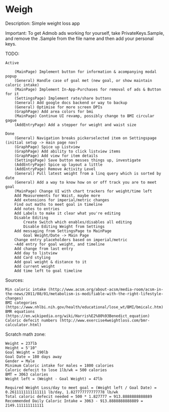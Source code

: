 # Weigh

Description: Simple weight loss app

Important: To get Admob ads working for yourself, take PrivateKeys.Sample, and remove the .Sample from the file name and then add your personal keys.


TODO:

	Active

		(MainPage) Implement button for information & acompanying modal popup
		(General) Handle case of goal met (new goal, or show maintain caloric intake)
		(MainPage) Implement In-App-Purchases for removal of ads & Button for it
		(SettingsPage) Implement rate/share buttons
		(General) Add google docs backend or way to backup	
		(General) Optimise for more screen DPIs
		(GraphPage) Add area colors for bmi
		(MainPage) Continue UI revamp, possibly change to BMI circular gague		
		(AddEntryPage) Add a stepper for weight and waist size	

	Done
		(General) Navigation breaks pickerselected item on Settingspage (initial setup -> main page nav)
		(GraphPage) Spice up Listview		
		(GraphPage) Add ability to click listview items
		(GraphPage) Add view for item details
		(SettingsPage) Save button messes things up, investigate
		(AddEntryPage) Spice up layout a little
		(AddEntryPage) Remove Activity Level
		(General) Pull latest weight from a linq query which is sorted by date
		(General) Add a way to know how on or off track you are to meet goal
		(MainPage) Change UI with chart trackers for weight/time left
		Add Measurements for Waist, maybe more
		Add extensions for imperial/metric changes
		Find out maths to meet goal in timeline
		Add notes to entries
		Add Labels to make it clear what you're editing
		Disable Editing
			Create Switch which enables/disables all editing
			Disable Editing Weight from Settings
		Add messaging from SettingsPage to MainPage
			Goal Weight/Date -> Main Page		
		Change entry placeholders based on imperial/metric
		~Add entry for goal weight, and timeline
		Add change from last entry
		Add day to listview
		Add Card styling
		Add goal weight & distance to it
		Add current weight
		Add time left to goal timeline


Sources:

	Min caloric intake (http://www.acsm.org/about-acsm/media-room/acsm-in-the-news/2011/08/01/metabolism-is-modifiable-with-the-right-lifestyle-changes)
	BMI categories (https://www.nhlbi.nih.gov/health/educational/lose_wt/BMI/bmicalc.htm)
	BMR equations (https://en.wikipedia.org/wiki/Harris%E2%80%93Benedict_equation)
	Caloric defecit numbers (http://www.exercise4weightloss.com/bmr-calculator.html)


Scratch math zone:

	Weight = 237lb
	Height = 5'10"
	Goal Weight = 190lb
	Goal Date = 180 days away
	Gender = Male
	Minimum Caloric intake for males = 1800 calories
	Caloric defecit to lose 1lb/wk = 500 calories
	BMT = 3063 calories
	Weight left = (Weight - Goal Weight) = 47lb

	Required Weight Loss/day to meet goal = (Weight left / Goal Date) = 0.2611111111111111 lb/day, 1.827777777777778 lb/wk
	Total caloric defecit needed = 500 * 1.827777 = 913.8888888888889
	Recommended Daily Caloric Intake = 3063 - 913.8888888888889 = 2149.111111111111
